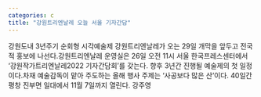 ```yaml
---
categories: c
title: "강원트리엔날레 오늘 서울 기자간담"
---
```

강원도내 3년주기 순회형 시각예술제 강원트리엔날레가 오는 29일 개막을 앞두고 전국적 홍보에 나선다.강원트리엔날레 운영실은 26일 오전 11시 서울 한국프레스센터에서 ‘강원작가트리엔날레2022 기자간담회’를 갖는다. 향후 3년간 진행될 예술제의 첫 일정이다.차재 예술감독이 맡아 주도하는 올해 행사 주제는 ‘사공보다 많은 산’이다. 40일간 평창 진부면 일대에서 11월 7일까지 열린다. 강주영